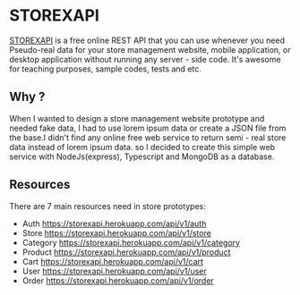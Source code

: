 # STOREXAPI

[STOREXAPI](https://storexapi.herokuapp.com) is a free online REST API that you can use whenever you need Pseudo-real data for
    your store management website, mobile application, or desktop application without running any server - side code.
    It's awesome for teaching purposes, sample codes, tests and etc.

## Why ?

When I wanted to design a store management website prototype and needed fake data, I had to
use lorem ipsum data or create a JSON file from the base.I didn't find any online free web service
to return semi - real store data instead of lorem ipsum data.
so I decided to create this simple web service with NodeJs(express), Typescript and MongoDB as a database.

## Resources

There are 7 main resources need in store prototypes:

- Auth https://storexapi.herokuapp.com/api/v1/auth
- Store https://storexapi.herokuapp.com/api/v1/store
- Category https://storexapi.herokuapp.com/api/v1/category
- Product https://storexapi.herokuapp.com/api/v1/product
- Cart https://storexapi.herokuapp.com/api/v1/cart
- User https://storexapi.herokuapp.com/api/v1/user
- Order https://storexapi.herokuapp.com/api/v1/order